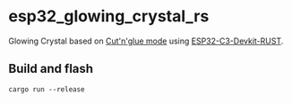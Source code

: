 # esp32_glowing_crystal_rs

Glowing Crystal based on [Cut'n'glue mode](https://obchod.cutnglue.cz/svitici-krystal-b/) using 
[ESP32-C3-Devkit-RUST](https://github.com/esp-rs/esp-rust-board).

## Build and flash

```
cargo run --release
```

